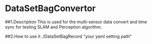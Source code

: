 # DataSetBagConvertor

##1.Description
This is used for the multi-sensor data convert and time sync for testing SLAM and Perception algorithm.

##2.How to use it
./DataSetBagRecord "your yaml setting path"